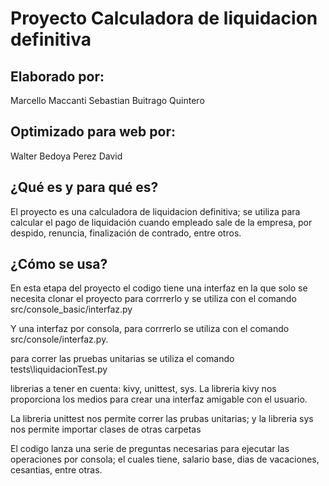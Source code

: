 # Proyecto Calculadora de liquidacion definitiva

## Elaborado por: 

Marcello Maccanti
Sebastian Buitrago Quintero

## Optimizado para web por: 

Walter Bedoya Perez
David 

## ¿Qué es y para qué es?

El proyecto es una calculadora de liquidacion definitiva; se utiliza para calcular el pago de liquidación cuando empleado
sale de la empresa, por despido, renuncia, finalización de contrado, entre otros.

## ¿Cómo se usa?

En esta etapa del proyecto el codigo tiene una interfaz en la que solo se necesita clonar el proyecto para corrrerlo y se utiliza con el comando src/console_basic/interfaz.py

Y una interfaz por consola, para corrrerlo se utiliza con el comando src/console/interfaz.py. 

para correr las pruebas unitarias se utiliza el comando tests\liquidacionTest.py

librerias a tener en cuenta: kivy, unittest, sys.
La libreria kivy nos proporciona los medios para crear una interfaz amigable con el usuario.

La libreria unittest nos permite correr las prubas unitarias; y la libreria sys nos permite importar clases de otras carpetas

El codigo lanza una serie de preguntas necesarias para ejecutar las operaciones por consola; el cuales tiene, salario base, dias de vacaciones,
cesantias, entre otras.




